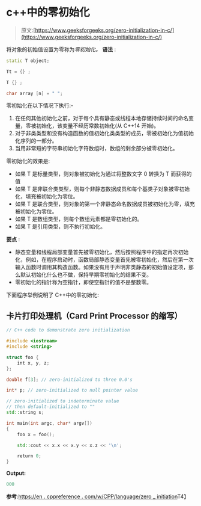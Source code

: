 # c++中的零初始化

> 原文:[https://www.geeksforgeeks.org/zero-initialization-in-c/](https://www.geeksforgeeks.org/zero-initialization-in-c/)

将对象的初始值设置为零称为*零初始化。*
**语法** :

```cpp
static T object;

Tt = {} ;

T {} ;

char array [n] = " ";
```

零初始化在以下情况下执行:-

1.  在任何其他初始化之前，对于每个具有静态或线程本地存储持续时间的命名变量，零被初始化，该变量不经历常数初始化(从 C++14 开始)。
2.  对于非类类型和没有构造函数的值初始化类类型的成员，零被初始化为值初始化序列的一部分。
3.  当用非常短的字符串初始化字符数组时，数组的剩余部分被零初始化。

零初始化的效果是:

*   如果 T 是标量类型，则对象被初始化为通过将整数文字 0 转换为 T 而获得的值
*   如果 T 是非联合类类型，则每个非静态数据成员和每个基类子对象被零初始化，填充被初始化为零位。
*   如果 T 是联合类型，则对象的第一个非静态命名数据成员被初始化为零，填充被初始化为零位。
*   如果 T 是数组类型，则每个数组元素都是零初始化的。
*   如果 T 是引用类型，则不执行初始化。

**要点** :

*   静态变量和线程局部变量首先被零初始化，然后按照程序中的指定再次初始化，例如，在程序启动时，函数局部静态变量首先被零初始化，然后在第一次输入函数时调用其构造函数。如果没有用于声明非类静态的初始值设定项，那么默认初始化什么也不做，保持早期零初始化的结果不变。
*   零初始化的指针称为空指针，即使空指针的值不是整数零。

下面程序举例说明了 C++中的零初始化:

## 卡片打印处理机（Card Print Processor 的缩写）

```cpp
// C++ code to demonstrate zero initialization

#include <iostream>
#include <string>

struct foo {
    int x, y, z;
};

double f[3]; // zero-initialized to three 0.0's

int* p; // zero-initialized to null pointer value

// zero-initialized to indeterminate value
// then default-initialized to ""
std::string s;

int main(int argc, char* argv[])
{
    foo x = foo();

    std::cout << x.x << x.y << x.z << '\n';

    return 0;
}
```

**Output:** 

```cpp
000
```

**参考**:[https://en . cppreference . com/w/CPP/language/zero _ initiation](https://en.cppreference.com/w/cpp/language/zero_initialization)T4】